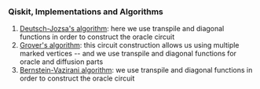 ### Qiskit, Implementations and Algorithms
1) [Deutsch-Jozsa's algorithm](https://github.com/qwchagas/qiskit/blob/master/algorithms%20and%20transpile/deutsch_jozsa_algorithm_transpile.ipynb): here we use transpile and diagonal functions in order to construct the oracle circuit
2) [Grover's algorithm](https://github.com/qwchagas/qiskit/blob/master/algorithms%20and%20transpile/grover_algorithm_transpile.ipynb): this circuit construction allows us using multiple marked vertices -- and we use transpile and diagonal functions for oracle and diffusion parts
3) [Bernstein-Vazirani algorithm](https://github.com/qwchagas/qiskit/blob/master/algorithms%20and%20transpile/bernstein-vazirani_algorithm_transpile.ipynb): we use transpile and diagonal functions in order to construct the oracle circuit
